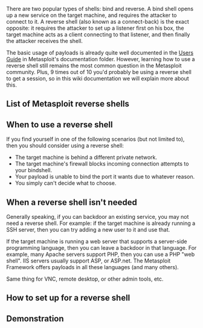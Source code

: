 There are two popular types of shells: bind and reverse. A bind shell opens up a new service on the target machine, and requires the attacker to connect to it. A reverse shell (also known as a connect-back) is the exact opposite: it requires the attacker to set up a listener first on his box, the target machine acts as a client connecting to that listener, and then finally the attacker receives the shell.

The basic usage of payloads is already quite well documented in the [Users Guide](https://github.com/rapid7/metasploit-framework/blob/master/documentation/users_guide_4.3.pdf) in Metasploit's documentation folder. However, learning how to use a reverse shell still remains the most common question in the Metasploit community. Plus, 9 times out of 10 you'd probably be using a reverse shell to get a session, so in this wiki documentation we will explain more about this.

## List of Metasploit reverse shells

## When to use a reverse shell

If you find yourself in one of the following scenarios (but not limited to), then you should consider using a reverse shell:

* The target machine is behind a different private network.
* The target machine's firewall blocks incoming connection attempts to your bindshell.
* Your payload is unable to bind the port it wants due to whatever reason.
* You simply can't decide what to choose.

## When a reverse shell isn't needed

Generally speaking, if you can backdoor an existing service, you may not need a reverse shell. For example: if the target machine is already running a SSH server, then you can try adding a new user to it and use that.

If the target machine is running a web server that supports a server-side programming language, then you can leave a backdoor in that language. For example, many Apache servers support PHP, then you can use a PHP "web shell". IIS servers usually support ASP, or ASP.net. The Metasploit Framework offers payloads in all these languages (and many others).

Same thing for VNC, remote desktop, or other admin tools, etc.

## How to set up for a reverse shell

## Demonstration